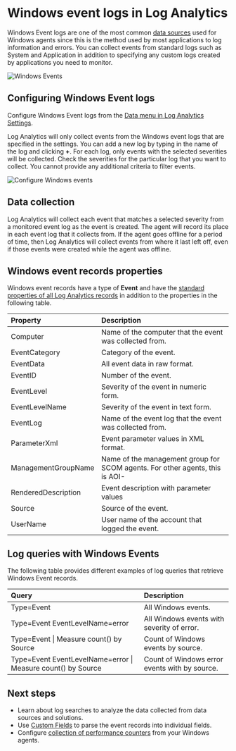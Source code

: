 <properties 
   pageTitle="Windows Event logs in Log Analytics"
   description="Windows Event logs are one of the most common data sources used by Log Analytics.  This article describes how to configure collection of Windows Event logs and details of the events they create in the OMS repository."
   services="log-analytics"
   documentationCenter=""
   authors="bwren"
   manager="jwhit"
   editor="tysonn" />
<tags 
   ms.service="log-analytics"
   ms.devlang="na"
   ms.topic="article"
   ms.tgt_pltfrm="na"
   ms.workload="infrastructure-services"
   ms.date="04/29/2016"
   ms.author="bwren" />

# Windows event logs in Log Analytics

Windows Event logs are one of the most common [data sources](log-analytics-data-sources.md) used for Windows agents since this is the method used by most applications to log information and errors.  You can collect events from standard logs such as System and Application in addition to specifying any custom logs created by applications you need to monitor.

![Windows Events](media/log-analytics-data-sources-windows-events/overview.png)     

## Configuring Windows Event logs

Configure Windows Event logs from the [Data menu in Log Analytics Settings](log-analytics-data-sources.md/configuring-data-sources).

Log Analytics will only collect events from the Windows event logs that are specified in the settings.  You can add a new log by typing in the name of the log and clicking **+**.  For each log, only events with the selected severities will be collected.  Check the severities for the particular log that you want to collect.  You cannot provide any additional criteria to filter events.

![Configure Windows events](media/log-analytics-data-sources-windows-events/configure.png)


## Data collection

Log Analytics will collect each event that matches a selected severity from a monitored event log as the event is created.  The agent will record its place in each event log that it collects from.  If the agent goes offline for a period of time, then Log Analytics will collect events from where it last left off, even if those events were created while the agent was offline.


## Windows event records properties

Windows event records have a type of **Event** and have the [standard properties of all Log Analytics records](log-analytics-data-sources.md#log-analytics-records) in addition to the properties in the following table.

| Property | Description |
|:--|:--|
| Computer            | Name of the computer that the event was collected from. |
| EventCategory       | Category of the event. |
| EventData           | All event data in raw format. |
| EventID             | Number of the event. |
| EventLevel          | Severity of the event in numeric form. |
| EventLevelName      | Severity of the event in text form. |
| EventLog            | Name of the event log that the event was collected from. |
| ParameterXml        | Event parameter values in XML format. |
| ManagementGroupName | Name of the management group for SCOM agents.  For other agents, this is AOI-<workspace ID> |
| RenderedDescription | Event description with parameter values |
| Source              | Source of the event. |
| UserName            | User name of the account that logged the event. |



## Log queries with Windows Events

The following table provides different examples of log queries that retrieve Windows Event records.

| Query | Description |
|:--|:--|
| Type=Event | All Windows events. |
| Type=Event EventLevelName=error | All Windows events with severity of error. |
| Type=Event &#124; Measure count() by Source | Count of Windows events by source. |
| Type=Event EventLevelName=error &#124; Measure count() by Source | Count of Windows error events with by source. |

## Next steps

- Learn about log searches to analyze the data collected from data sources and solutions. 
- Use [Custom Fields](log-analytics-custom-fields.md) to parse the event records into individual fields.
- Configure [collection of performance counters](log-analytics-data-sources-windows-performance-counters.md) from your Windows agents.